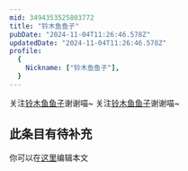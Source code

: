 ```yaml
---
mid: 3494353525803772
title: "铃木鱼鱼子"
pubDate: "2024-11-04T11:26:46.578Z"
updatedDate: "2024-11-04T11:26:46.578Z"
profile:
  {
    Nickname: ["铃木鱼鱼子"],
  }
---
```


关注[铃木鱼鱼子](https://space.bilibili.com/3494353525803772)谢谢喵~ 关注[铃木鱼鱼子](https://space.bilibili.com/3494353525803772)谢谢喵~

## 此条目有待补充
你可以在[这里](https://github.com/Yuhanawa/VTuber.ICU/edit/master/src/content/v/铃木鱼鱼子/index.md)编辑本文
